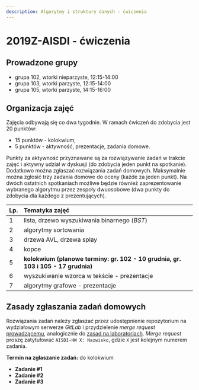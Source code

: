 ```yaml
---
description: Algorytmy i struktury danych - ćwiczenia
---
```


# 2019Z-AISDI - ćwiczenia

## Prowadzone grupy

* grupa 102, wtorki nieparzyste, 12:15-14:00
* grupa 103, wtorki parzyste, 12:15-14:00
* grupa 105, wtorki parzyste, 14:15-16:00

## Organizacja zajęć

Zajęcia odbywają się co dwa tygodnie. W ramach ćwiczeń do zdobycia jest 20 punktów:

* 15 punktów - kolokwium,
* 5 punktów - aktywność, prezentacje, zadania domowe.

Punkty za aktywność przyznawane są za rozwiązywanie zadań w trakcie zajęć i aktywny udział w dyskusji \(do zdobycia jeden punkt na spotkanie\). Dodatkowo można zgłaszać rozwiązania zadań domowych. Maksymalnie można zgłosić trzy zadania domowe do oceny \(każde za jeden punkt\). Na dwóch ostatnich spotkaniach możliwe będzie również zaprezentowanie wybranego algorytmu przez zespoły dwuosobowe \(dwa punkty do zdobycia dla każdego z prezentujących\).

| Lp. | Tematyka zajęć |
| :--- | :--- |
| 1 | lista, drzewo wyszukiwania binarnego \(_BST_\) |
| 2 | algorytmy sortowania |
| 3 | drzewa AVL, drzewa splay |
| 4 | kopce |
| 5 | **kolokwium \(planowe terminy: gr. 102 - 10 grudnia, gr. 103 i 105 - 17 grudnia\)** |
| 6 | wyszukiwanie wzorca w tekście - prezentacje |
| 7 | algorytmy grafowe - prezentacje |

## Zasady zgłaszania zadań domowych

Rozwiązania zadań należy zgłaszać przez udostępnienie repozytorium na wydziałowym serwerze _GitLab_ i przydzielenie _merge request_ [prowadzącemu](https://gitlab-stud.elka.pw.edu.pl/karolpiczak), analogicznie do [zasad na laboratoriach](https://files.pw.karolpiczak.com/Instrukcja-GitLab.pdf). _Merge request_ proszę zatytułować `AISDI-HW X: Nazwisko`, gdzie `X` jest kolejnym numerem zadania.

**Termin na zgłaszanie zadań:** do kolokwium

* **Zadanie \#1**
* **Zadanie \#2**
* **Zadanie \#3**

